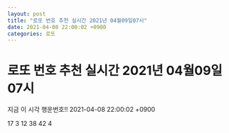 ```yaml
---
layout: post
title: "로또 번호 추천 실시간 2021년 04월09일07시"
date: 2021-04-08 22:00:02 +0900
categories: 로또
---
```


# 로또 번호 추천 실시간 2021년 04월09일07시

지금 이 시각 행운번호!! 2021-04-08 22:00:02 +0900

 17  3  12  38  42  4 

